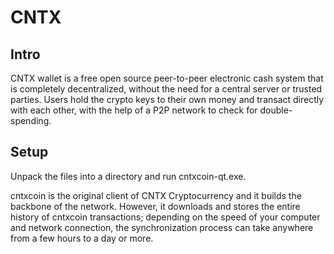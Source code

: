 CNTX
=====================

Intro
-----
CNTX wallet is a free open source peer-to-peer electronic cash system that is
completely decentralized, without the need for a central server or trusted
parties.  Users hold the crypto keys to their own money and transact directly
with each other, with the help of a P2P network to check for double-spending.


Setup
-----
Unpack the files into a directory and run cntxcoin-qt.exe.

cntxcoin is the original client of CNTX Cryptocurrency and it builds the backbone of the network.
However, it downloads and stores the entire history of cntxcoin transactions;
depending on the speed of your computer and network connection, the synchronization
process can take anywhere from a few hours to a day or more.
